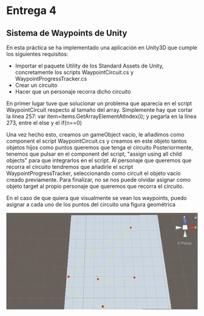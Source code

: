 # Entrega 4
## Sistema de Waypoints de Unity

En esta práctica se ha implementado una aplicación en Unity3D que cumple los siguientes requisitos:
- Importar el paquete Utility de los Standard Assets de Unity, concretamente los scripts WaypointCircuit.cs y WaypointProgressTracker.cs
- Crear un circuito
- Hacer que un personaje recorra dicho circuito

En primer lugar tuve que solucionar un problema que aparecía en el script WaypointCircuit respecto al tamaño del array. Simplemente hay que cortar la línea 257: var item=items.GetArrayElementAtIndex(i); y pegarla en la línea 273, entre el else y el if(n==0)

Una vez hecho esto, creamos un gameObject vacío, le añadimos como component el script WaypointCircuit.cs y creamos en este objeto tantos objetos hijos como puntos queremos que tenga el circuito
Posteriormente, tenemos que pulsar en el component del script, "assign using all child objects" para que integrarlos en el script.
Al personaje que queremos que recorra el circuito tendremos que añadirle el script WaypointProgressTracker, seleccionando como circuit el objeto vacío creado previamente.
Para finalizar, no se nos puede olvidar asignar como objeto target al propio personaje que queremos que recorra el circuito.

En el caso de que quiera que visualmente se vean los waypoints, puedo asignar a cada uno de los puntos del circuito una figura geométrica

![alt text](https://github.com/RubnGB/ull_master_fundamentosDesarrollo/blob/main/Practica4/gif_animation_04.gif)
